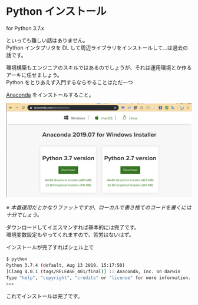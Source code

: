 # Python インストール

for Python 3.7.x

といっても難しい話はありません。  
Python インタプリタを DL して周辺ライブラリをインストールして…は過去の話です。

環境構築もエンジニアのスキルではあるのでしょうが、それは運用環境とか作るアーキに任せましょう。  
Python をとりあえず入門するならやることはただ一つ

[Anaconda](https://www.anaconda.com/distribution/) をインストールすること。

![](anaconda_download.png)

*※ 本番運用だとかなりファットですが、ローカルで書き捨てのコードを書くには十分でしょう。*

ダウンロードしてイエスマンすれば基本的には完了です。  
環境変数設定もやってくれますので、苦労はないはず。

インストールが完了すればシェル上で

```sh
$ python
Python 3.7.4 (default, Aug 13 2019, 15:17:50)
[Clang 4.0.1 (tags/RELEASE_401/final)] :: Anaconda, Inc. on darwin
Type "help", "copyright", "credits" or "license" for more information.
>>>
```
これでインストールは完了です。